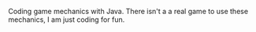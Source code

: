 Coding game mechanics with Java. There isn't a a real game to use these mechanics, I am just coding for fun.